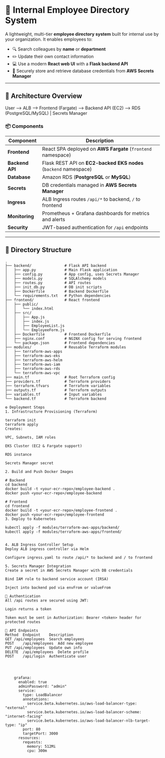 # 🏢 Internal Employee Directory System

A lightweight, multi-tier **employee directory system** built for internal use by your organization. It enables employees to:

- 🔍 Search colleagues by **name** or **department**
- ✏️ Update their own contact information
- 💻 Use a modern **React web UI** with a **Flask backend API**
- 🔐 Securely store and retrieve database credentials from **AWS Secrets Manager**

---

## 🚀 Architecture Overview

User --> ALB --> Frontend (Fargate) --> Backend API (EC2) --> RDS (PostgreSQL/MySQL)
|
Secrets Manager


### 📦 Components

| Component         | Description                                                                 |
|------------------|-----------------------------------------------------------------------------|
| **Frontend**      | React SPA deployed on **AWS Fargate** (`frontend` namespace)                |
| **Backend API**   | Flask REST API on **EC2-backed EKS nodes** (`backend` namespace)            |
| **Database**      | Amazon RDS (**PostgreSQL** or **MySQL**)                                    |
| **Secrets**       | DB credentials managed in **AWS Secrets Manager**                           |
| **Ingress**       | ALB Ingress routes `/api/*` to backend, `/` to frontend                     |
| **Monitoring**    | Prometheus + Grafana dashboards for metrics and alerts                      |
| **Security**      | JWT-based authentication for `/api` endpoints                               |

---

## 🧱 Directory Structure

```
.
├── backend/               # Flask API backend
│   ├── app.py             # Main Flask application
│   ├── config.py          # App config, uses Secrets Manager
│   ├── models.py          # SQLAlchemy models
│   ├── routes.py          # API routes
│   ├── init_db.py         # DB init scripts
│   ├── Dockerfile         # Backend Dockerfile
│   └── requirements.txt   # Python dependencies
├── frontend/              # React frontend
│   ├── public/
│   │   └── index.html
│   ├── src/
│   │   ├── App.js
│   │   ├── index.js
│   │   ├── EmployeeList.js
│   │   └── EmployeeForm.js
│   ├── Dockerfile         # Frontend Dockerfile
│   ├── nginx.conf         # NGINX config for serving frontend
│   └── package.json       # Frontend dependencies
├── modules/               # Reusable Terraform modules
│   ├── terraform-aws-apps
│   ├── terraform-aws-eks
│   ├── terraform-aws-helm
│   ├── terraform-aws-iam
│   ├── terraform-aws-rds
│   └── terraform-aws-vpc
├── main.tf                # Root Terraform config
├── providers.tf           # Terraform providers
├── terraform.tfvars       # Terraform variables
├── outputs.tf             # Terraform outputs
├── variables.tf           # Input variables
└── backend.tf             # Terraform backend

⚙️ Deployment Steps
1. Infrastructure Provisioning (Terraform)

terraform init
terraform apply
Creates:

VPC, Subnets, IAM roles

EKS Cluster (EC2 & Fargate support)

RDS instance

Secrets Manager secret

2. Build and Push Docker Images

# Backend
cd backend
docker build -t <your-ecr-repo>/employee-backend .
docker push <your-ecr-repo>/employee-backend

# Frontend
cd frontend
docker build -t <your-ecr-repo>/employee-frontend .
docker push <your-ecr-repo>/employee-frontend
3. Deploy to Kubernetes

kubectl apply -f modules/terraform-aws-apps/backend/
kubectl apply -f modules/terraform-aws-apps/frontend/


4. ALB Ingress Controller Setup
Deploy ALB ingress controller via Helm

Configure ingress.yaml to route /api/* to backend and / to frontend

5. Secrets Manager Integration
Create a secret in AWS Secrets Manager with DB credentials

Bind IAM role to backend service account (IRSA)

Inject into backend pod via envFrom or valueFrom

🔐 Authentication
All /api routes are secured using JWT:

Login returns a token

Token must be sent in Authorization: Bearer <token> header for protected routes

🧪 API Endpoints
Method	Endpoint	Description
GET	/api/employees	Search employees
POST	/api/employees	Add new employee
PUT	/api/employees	Update own info
DELETE	/api/employees	Delete profile
POST	/api/login	Authenticate user




    grafana:
      enabled: true
      adminPassword: "admin"
      service:
        type: LoadBalancer
        annotations:
          service.beta.kubernetes.io/aws-load-balancer-type: "external"
          service.beta.kubernetes.io/aws-load-balancer-scheme: "internet-facing"
          service.beta.kubernetes.io/aws-load-balancer-nlb-target-type: "ip"
        port: 80
        targetPort: 3000
      resources:
        requests:
          memory: 512Mi
          cpu: 300m